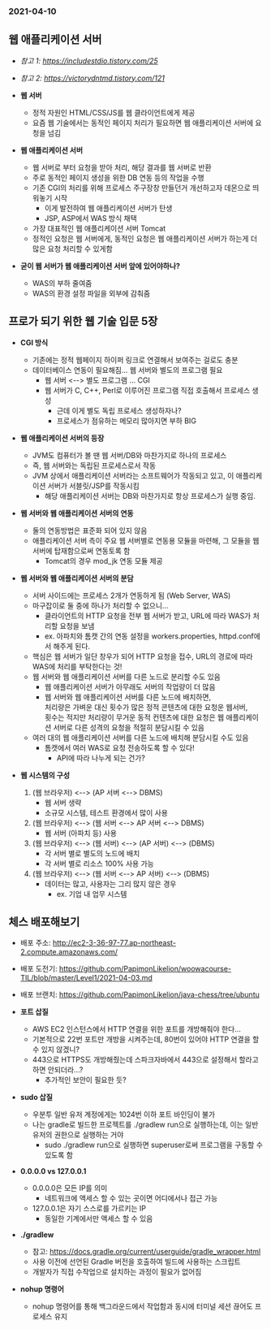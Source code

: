 ### 2021-04-10

## 웹 애플리케이션 서버
- *참고 1: https://includestdio.tistory.com/25*
- *참고 2: https://victorydntmd.tistory.com/121*

- __웹 서버__
    - 정적 자원인 HTML/CSS/JS를 웹 클라이언트에게 제공
    - 요즘 웹 기술에서는 동적인 페이지 처리가 필요하면 웹 애플리케이션 서버에 요청을 넘김

- __웹 애플리케이션 서버__
    - 웹 서버로 부터 요청을 받아 처리, 해당 결과를 웹 서버로 반환
    - 주로 동적인 페이지 생성을 위한 DB 연동 등의 작업을 수행
    - 기존 CGI의 처리를 위해 프로세스 주구장창 만들던거 개선하고자 데몬으로 띄워놓기 시작
        - 이게 발전하여 웹 애플리케이션 서버가 탄생
        - JSP, ASP에서 WAS 방식 채택
    - 가장 대표적인 웹 애플리케이션 서버 Tomcat
    - 정적인 요청은 웹 서버에게, 동적인 요청은 웹 애플리케이션 서버가 하는게 더 많은 요청 처리할 수 있게함

- __굳이 웹 서버가 웹 애플리케이션 서버 앞에 있어야하나?__
    - WAS의 부하 줄여줌
    - WAS의 환경 설정 파일을 외부에 감춰줌
    
## 프로가 되기 위한 웹 기술 입문 5장
- __CGI 방식__
    - 기존에는 정적 웹페이지 하이퍼 링크로 연결해서 보여주는 걸로도 충분
    - 데이터베이스 연동이 필요해짐... 웹 서버와 별도의 프로그램 필요
        - 웹 서버 <--> 별도 프로그램 ... CGI
        - 웹 서버가 C, C++, Perl로 이루어진 프로그램 직접 호출해서 프로세스 생성
            - 근데 이게 별도 독립 프로세스 생성하자나?
            - 프로세스가 점유하는 메모리 많아지면 부하 BIG

- __웹 애플리케이션 서버의 등장__
    - JVM도 컴퓨터가 볼 땐 웹 서버/DB와 마찬가지로 하나의 프로세스
    - 즉, 웹 서버와는 독립된 프로세스로서 작동
    - JVM 상에서 애플리케이션 서버라는 소프트웨어가 작동되고 있고, 이 애플리케이션 서버가 서블릿/JSP를 작동시킴
        - 해당 애플리케이션 서버는 DB와 마찬가지로 항상 프로세스가 실행 중임. 

- __웹 서버와 웹 애플리케이션 서버의 연동__
    - 둘의 연동방법은 표준화 되어 있지 않음
    - 애플리케이션 서버 측이 주요 웹 서버별로 연동용 모듈을 마련해, 그 모듈을 웹 서버에 탑재함으로써 연동토록 함
        - Tomcat의 경우 mod_jk 연동 모듈 제공

- __웹 서버와 웹 애플리케이션 서버의 분담__
    - 서버 사이드에는 프로세스 2개가 연동하게 됨 (Web Server, WAS)
    - 마구잡이로 둘 중에 하나가 처리할 수 없으니...
        - 클라이언트의 HTTP 요청을 전부 웹 서버가 받고, URL에 따라 WAS가 처리할 요청을 보냄
        - ex. 아파치와 톰캣 간의 연동 설정을 workers.properties, httpd.conf에서 해주게 된다. 
    - 핵심은 웹 서버가 일단 창우가 되어 HTTP 요청을 접수, URL의 경로에 따라 WAS에 처리를 부탁한다는 것!
    - 웹 서버와 웹 애플리케이션 서버를 다른 노드로 분리할 수도 있음
        - 웹 애플리케이션 서버가 아무래도 서버의 작업량이 더 많음
        - 웹 서버와 웹 애플리케이션 서버를 다른 노드에 배치하면,  
        처리량은 가벼운 대신 횟수가 많은 정적 콘텐츠에 대한 요청운 웹서버,  
        횟수는 적지만 처리량이 무거운 동적 컨텐츠에 대한 요청은 웹 애플리케이션 서버로 다른 성격의 요청을 적절히 분담시킬 수 있음
    - 여러 대의 웹 애플리케이션 서버를 다른 노드에 배치해 분담시킬 수도 있음
        - 톰캣에서 여러 WAS로 요청 전송하도록 할 수 있다!
            - API에 따라 나누게 되는 건가?

- __웹 시스템의 구성__
    1. (웹 브라우저) <--> (AP 서버 <--> DBMS)
        - 웹 서버 생략
        - 소규모 시스템, 테스트 환경에서 많이 사용
    2. (웹 브라우저) <--> (웹 서버 <--> AP 서버 <--> DBMS)
        - 웹 서버 (아파치 등) 사용
    3. (웹 브라우저) <--> (웹 서버) <--> (AP 서버) <--> (DBMS)
        - 각 서버 별로 별도의 노드에 배치
        - 각 서버 별로 리소스 100% 사용 가능
    4. (웹 브라우저) <--> (웹 서버 <--> AP 서버) <--> (DBMS)
        - 데이터는 많고, 사용자는 그리 많지 않은 경우
            - ex. 기업 내 업무 시스템
            
## 체스 배포해보기
- 배포 주소: http://ec2-3-36-97-77.ap-northeast-2.compute.amazonaws.com/
- 배포 도전기: https://github.com/PapimonLikelion/woowacourse-TIL/blob/master/Level1/2021-04-03.md
- 배포 브랜치: https://github.com/PapimonLikelion/java-chess/tree/ubuntu

- __포트 삽질__
    - AWS EC2 인스턴스에서 HTTP 연결을 위한 포트를 개방해줘야 한다...
    - 기본적으로 22번 포트만 개방을 시켜주는데, 80번이 있어야 HTTP 연결을 할 수 있지 않겠니?
    - 443으로 HTTPS도 개방해줬는데 스파크자바에서 443으로 설정해서 할라고 하면 안되더라...?
        - 추가적인 보안이 필요한 듯?
        
- __sudo 삽질__
    - 우분투 일반 유저 계정에게는 1024번 이하 포트 바인딩이 불가
    - 나는 gradle로 빌드한 프로젝트를 ./gradlew run으로 실행하는데, 이는 일반 유저의 권한으로 실행하는 거야
        - sudo ./gradlew run으로 실행하면 superuser로써 프로그램을 구동할 수 있도록 함

- __0.0.0.0 vs 127.0.0.1__
    - 0.0.0.0은 모든 IP를 의미
        - 네트워크에 액세스 할 수 있는 곳이면 어디에서나 접근 가능
    - 127.0.0.1은 자기 스스로를 가르키는 IP
        - 동일한 기계에서만 액세스 할 수 있음
    
- __./gradlew__
    - 참고: https://docs.gradle.org/current/userguide/gradle_wrapper.html
    - 사용 이전에 선언된 Gradle 버전을 호출하여 빌드에 사용하는 스크립트
    - 개발자가 직접 수작업으로 설치하는 과정이 필요가 없어짐

- __nohup 명령어__
    - nohup 명령어를 통해 백그라운드에서 작업함과 동시에 터미널 세션 끊어도 프로세스 유지
